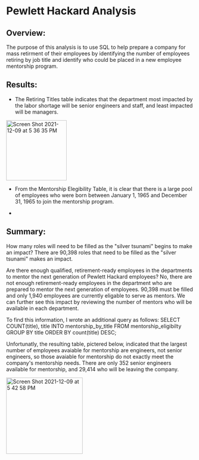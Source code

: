 # Pewlett Hackard Analysis

## Overview:

The purpose of this analysis is to use SQL to help prepare a company for mass retirment of their employees by identifying the number of employees retiring by job title and identify who could be placed in a new employee mentorship program.

## Results:

* The Retiring Titles table indicates that the department most impacted by the labor shortage will be senior engineers and staff, and least impacted will be managers.

<img width="162" alt="Screen Shot 2021-12-09 at 5 36 35 PM" src="https://user-images.githubusercontent.com/92963227/145492481-7eb617b7-17a8-40e1-b5b7-00038bc8c1fb.png">


* From the Mentorship Elegibility Table, it is clear that there is a large pool of employees who were born between January 1, 1965 and December 31, 1965 to join the mentorship program.

* 

## Summary:
How many roles will need to be filled as the "silver tsunami" begins to make an impact?
There are 90,398 roles that need to be filled as the "silver tsunami" makes an impact.

Are there enough qualified, retirement-ready employees in the departments to mentor the next generation of Pewlett Hackard employees?
No, there are not enough retirement-ready employees in the department who are prepared to mentor the next generation of employees. 90,398 must be filled and only 1,940 employees are currently eligable to serve as mentors. We can further see this impact by reviewing the number of mentors who will be available in each department. 

To find this information, I wrote an additional query as follows:
SELECT COUNT(title), title
INTO mentorship_by_title
FROM mentorship_eligibilty
GROUP BY title
ORDER BY count(title) DESC;

Unfortunatly, the resulting table, pictered below, indicated that the largest number of employees avaiable for mentorship are engineers, not senior engineers, so those avaiable for mentorship do not exactly meet the company's mentorship needs. There are only 352 senior engineers available for mentorship, and 29,414 who will be leaving the company.

<img width="205" alt="Screen Shot 2021-12-09 at 5 42 58 PM" src="https://user-images.githubusercontent.com/92963227/145492916-8d7d8570-14db-412b-b438-95855593a8fc.png">
